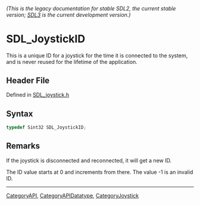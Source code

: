 ###### (This is the legacy documentation for stable SDL2, the current stable version; [SDL3](https://wiki.libsdl.org/SDL3/) is the current development version.)
# SDL_JoystickID

This is a unique ID for a joystick for the time it is connected to the system, and is never reused for the lifetime of the application.

## Header File

Defined in [SDL_joystick.h](https://github.com/libsdl-org/SDL/blob/SDL2/include/SDL_joystick.h)

## Syntax

```c
typedef Sint32 SDL_JoystickID;
```

## Remarks

If the joystick is disconnected and reconnected, it will get a new ID.

The ID value starts at 0 and increments from there. The value -1 is an
invalid ID.

----
[CategoryAPI](CategoryAPI), [CategoryAPIDatatype](CategoryAPIDatatype), [CategoryJoystick](CategoryJoystick)


